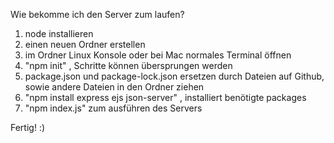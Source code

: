 Wie bekomme ich den Server zum laufen?

1. node installieren
2. einen neuen Ordner erstellen
3. im Ordner Linux Konsole oder bei Mac normales Terminal öffnen
4. "npm init" , Schritte können übersprungen werden
5. package.json und package-lock.json ersetzen durch Dateien auf Github, sowie andere Dateien in den Ordner ziehen
6. "npm install express ejs json-server" , installiert benötigte packages
7. "npm index.js" zum ausführen des Servers

Fertig! :)

